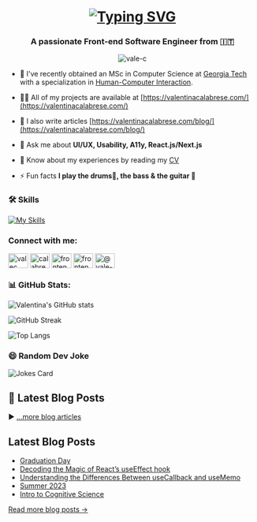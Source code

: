 <h1 align="center">
  <a href="https://git.io/typing-svg">
    <img src="https://readme-typing-svg.demolab.com?font=Fira+Code&pause=1000&color=36BCF7FF&center=true&vCenter=true&width=435&lines=Hi+%F0%9F%91%8B%2C+I'm+Valentina;Front-end+Software+Engineer;UX+Enthusiast;Welcome+to+my+GitHub!" alt="Typing SVG" />
  </a>
</h1>

<h3 align="center">A passionate Front-end Software Engineer from 🇮🇹</h3>

<p align="center">
  <img src="https://komarev.com/ghpvc/?username=vale-c&label=Profile%20views&color=0e75b6&style=flat" alt="vale-c" />
</p>

- 🔭 I've recently obtained an MSc in Computer Science at [Georgia Tech](https://omscs.gatech.edu/) with a specialization in [Human-Computer Interaction](https://omscs.gatech.edu/cs-6750-human-computer-interaction).

- 👨‍💻 All of my projects are available at [https://valentinacalabrese.com/](https://valentinacalabrese.com/)

- 📝 I also write articles [https://valentinacalabrese.com/blog/](https://valentinacalabrese.com/blog/)

- 💬 Ask me about **UI/UX, Usability, A11y, React.js/Next.js**

- 📄 Know about my experiences by reading my [CV](https://drive.google.com/file/d/1xHPwg9pPTiL2paP0MjTS4rqQO7fiUozi/view)

- ⚡ Fun facts **I play the drums🥁, the bass & the guitar 🎸**

### 🛠 Skills

[![My Skills](https://skillicons.dev/icons?i=js,ts,react,nextjs,html,css,sass,figma,git,docker,graphql,jest,python&theme=light)](https://skillicons.dev)

<h3 align="left">Connect with me:</h3>
<p align="left">
  <a href="https://dev.to/valec" target="blank"><img align="center" src="https://cdn.jsdelivr.net/npm/simple-icons@3.0.1/icons/dev-dot-to.svg" alt="valec" height="30" width="40" /></a>
  <a href="https://linkedin.com/in/calabresevalentina" target="blank"><img align="center" src="https://raw.githubusercontent.com/rahuldkjain/github-profile-readme-generator/master/src/images/icons/Social/linked-in-alt.svg" alt="calabresevalentina" height="30" width="40" /></a>
  <a href="https://instagram.com/frontendvale" target="blank"><img align="center" src="https://raw.githubusercontent.com/rahuldkjain/github-profile-readme-generator/master/src/images/icons/Social/instagram.svg" alt="frontendvale" height="30" width="40" /></a>
  <a href="https://dribbble.com/frontendvale" target="blank"><img align="center" src="https://raw.githubusercontent.com/rahuldkjain/github-profile-readme-generator/master/src/images/icons/Social/dribbble.svg" alt="frontendvale" height="30" width="40" /></a>
  <a href="https://medium.com/@vale-dev" target="blank"><img align="center" src="https://raw.githubusercontent.com/rahuldkjain/github-profile-readme-generator/master/src/images/icons/Social/medium.svg" alt="@vale-dev" height="30" width="40" /></a>
</p>

<h3 align="left">📊 GitHub Stats:</h3>

![Valentina's GitHub stats](https://github-readme-stats.vercel.app/api?username=vale-c&show_icons=true&theme=radical)

![GitHub Streak](https://github-readme-streak-stats.herokuapp.com/?user=vale-c&theme=radical)

![Top Langs](https://github-readme-stats.vercel.app/api/top-langs/?username=vale-c&layout=compact&theme=radical)

### 😄 Random Dev Joke
![Jokes Card](https://readme-jokes.vercel.app/api)

## 📘 Latest Blog Posts

<!-- BLOG-POST-LIST:START -->
<!-- BLOG-POST-LIST:END -->

▶ [...more blog articles](https://valentinacalabrese.com/blog)


## Latest Blog Posts

- [Graduation Day](https://valentinacalabrese.com/blog/graduation-and-new-year-resolutions)
- [Decoding the Magic of React’s useEffect hook](https://valentinacalabrese.com/blog/decoding-use-effect-hook)
- [Understanding the Differences Between useCallback and useMemo](https://valentinacalabrese.com/blog/differences-use-memo-use-callback-hooks)
- [Summer 2023](https://valentinacalabrese.com/blog/summer-2023)
- [Intro to Cognitive Science](https://valentinacalabrese.com/blog/spring-2023)

[Read more blog posts →](https://valentinacalabrese.com/blog)
